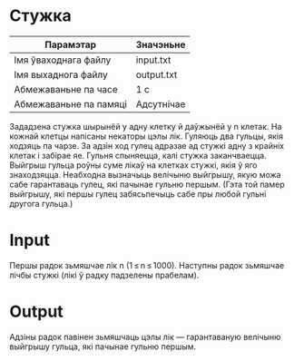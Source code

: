 # Стужка

|        Парамэтар        |   Значэньне   |
|  --------------------   | ------------- |
|  Імя ўваходнага файлу   |   input.txt   |
|   Імя выхаднога файлу   |   output.txt  |
|   Абмежаваньне па часе  |      1 с      |
|  Абмежаваньне па памяці |   Адсутнічае  |

Зададзена стужка шырынёй у адну клетку й даўжынёй у n клетак. На кожнай клетцы напісаны некаторы цэлы лік. Гуляюць два гульцы, якія ходзяць па чарзе. За адзін ход гулец адразае ад стужкі адну з крайніх клетак і забірае яе. Гульня спыняецца, калі стужка заканчваецца. Выйгрыш гульца роўны суме лікаў на клетках стужкі, якія ў яго знаходзяцца. Неабходна вызначыць велічыню выйгрышу, якую можа сабе гарантаваць гулец, які пачынае гульню першым. (Гэта той памер выйгрышу, які першы гулец забясьпечыць сабе пры любой гульні другога гульца.)

# Іnput
Першы радок зьмяшчае лік n (1 ≤ n ≤ 1000). Наступны радок зьмяшчае лічбы стужкі (лікі ў радку падзелены прабелам).

# Output
Адзіны радок павінен зьмяшчаць цэлы лік — гарантаваную велічыню выйгрышу гульца, які пачынае гульню першым.
